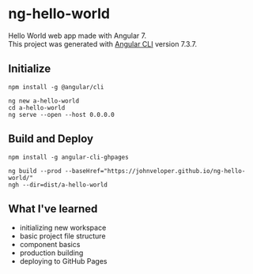 # ng-hello-world
Hello World web app made with Angular 7.   
This project was generated with [Angular CLI](https://github.com/angular/angular-cli) version 7.3.7.

## Initialize
```
npm install -g @angular/cli
```
```
ng new a-hello-world
cd a-hello-world
ng serve --open --host 0.0.0.0
```

## Build and Deploy
```
npm install -g angular-cli-ghpages
```
```
ng build --prod --baseHref="https://johnveloper.github.io/ng-hello-world/"
ngh --dir=dist/a-hello-world
```

## What I've learned
- initializing new workspace
- basic project file structure
- component basics
- production building
- deploying to GitHub Pages